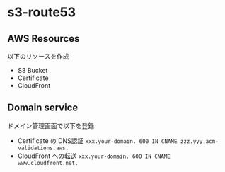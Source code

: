 # s3-route53

## AWS Resources

以下のリソースを作成

* S3 Bucket
* Certificate
* CloudFront

## Domain service

ドメイン管理画面で以下を登録

* Certificate の DNS認証
`xxx.your-domain. 600 IN CNAME zzz.yyy.acm-validations.aws.`
* CloudFront への転送
`xxx.your-domain. 600 IN CNAME www.cloudfront.net.`
